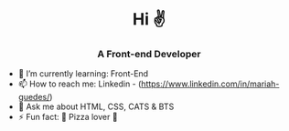 <h1 align="center">Hi ✌️</h3>

<h3 align="center">A Front-end Developer</h3>


- 🌱 I’m currently learning: Front-End
- 📫 How to reach me: Linkedin - (https://www.linkedin.com/in/mariah-guedes/)
- 💬 Ask me about HTML, CSS, CATS & BTS
- ⚡ Fun fact: 🍕 Pizza lover 🍕

 
<!--
**mariahgll/mariahgll** is a ✨ _special_ ✨ repository because its `README.md` (this file) appears on your GitHub profile.

Here are some ideas to get you started:

- 🔭 I’m currently working on ...
- 🌱 I’m currently learning ...
- 👯 I’m looking to collaborate on ...
- 🤔 I’m looking for help with ...
- 💬 Ask me about ...
- 📫 How to reach me: ...
- 😄 Pronouns: ...
- ⚡ Fun fact: ...
-->
